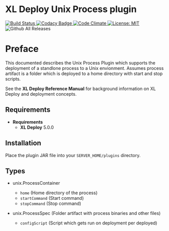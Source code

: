 # XL Deploy Unix Process plugin

[![Build Status][xld-unix-process-plugin-travis-image] ][xld-unix-process-plugin-travis-url]
[![Codacy Badge][xld-unix-process-plugin-codacy-image] ][xld-unix-process-plugin-codacy-url]
[![Code Climate][xld-unix-process-plugin-code-climate-image] ][xld-unix-process-plugin-code-climate-url]
[![License: MIT][xld-unix-process-plugin-license-image] ][xld-unix-process-plugin-license-url]
![Github All Releases][xld-unix-process-plugin-downloads-image]

[xld-unix-process-plugin-travis-image]: https://travis-ci.org/xebialabs-community/xld-unix-process-plugin.svg?branch=master
[xld-unix-process-plugin-travis-url]: https://travis-ci.org/xebialabs-community/xld-unix-process-plugin
[xld-unix-process-plugin-codacy-image]: https://api.codacy.com/project/badge/Grade/21ad78cccf7b47839547a1fcd9e342aa
[xld-unix-process-plugin-codacy-url]: https://www.codacy.com/app/joris-dewinne/xld-unix-process-plugin
[xld-unix-process-plugin-code-climate-image]: https://codeclimate.com/github/xebialabs-community/xld-unix-process-plugin/badges/gpa.svg
[xld-unix-process-plugin-code-climate-url]: https://codeclimate.com/github/xebialabs-community/xld-unix-process-plugin
[xld-unix-process-plugin-license-image]: https://img.shields.io/badge/License-MIT-yellow.svg
[xld-unix-process-plugin-license-url]: https://opensource.org/licenses/MIT
[xld-unix-process-plugin-downloads-image]: https://img.shields.io/github/downloads/xebialabs-community/xld-unix-process-plugin/total.svg

# Preface #

This documented describes the Unix Process Plugin which supports the deployment of a standlone process to a Unix envionment. Assumes process artifact is a folder which is deployed to a home directory with start and stop scripts.

See the **XL Deploy Reference Manual** for background information on XL Deploy and deployment concepts.

## Requirements ##

* **Requirements**
    * **XL Deploy** 5.0.0

## Installation ##

Place the plugin JAR file into your `SERVER_HOME/plugins` directory.  

## Types ##

+ unix.ProcessContainer
  * `home` (Home directory of the process)
  * `startCommand` (Start command)
  * `stopCommand` (Stop command)

+ unix.ProcessSpec (Folder artifact with process binaries and other files)
  * `configScript` (Script which gets run on deployment per deployed)
